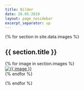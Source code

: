 ```yaml
---
title: Bilder
date: 26.05.2019
layout: page_nosidebar
excerpt_separator: up
---
```


{% for section in site.data.images %}

## {{ section.title }}

<div class="row">
	{% for image in section.images %}
		<div class="col-md-3 img-portfolio">
			<a href="{{ image | prepend: '/' | prepend: section.path | prepend: '/' | prepend: site.baseurl }}">
				<img class="img-responsive img-hover" src="{{ image | prepend: 'thumb_' | prepend: '/' | prepend: section.path | prepend: '/' | prepend: site.baseurl }}" alt="{{ image }}" />
			</a>
		</div>
	{% endfor %}
</div>

{% endfor %}
